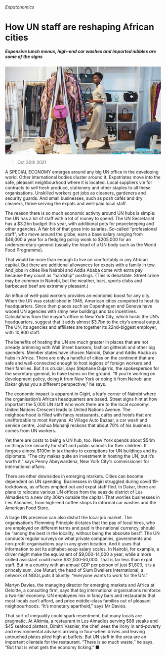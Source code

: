 ###### Expatonomics

# How UN staff are reshaping African cities 

##### Expensive lunch menus, high-end car washes and imported nibbles are some of the signs 

![image](images/20211030_MAP003_0.jpg) 

> Oct 30th 2021 

A SPECIAL ECONOMY emerges around any big UN office in the developing world. Other international bodies cluster around it. Expatriates move into the safe, pleasant neighbourhood where it is located. Local suppliers vie for contracts to sell fresh produce, stationery and other staples to all these organisations. Unskilled workers get jobs as cleaners, gardeners and security guards. And small businesses, such as posh cafés and dry cleaners, thrive serving the expats and well-paid local staff.

The reason there is so much economic activity around UN hubs is simple: the UN has a lot of staff with a lot of money to spend. The UN Secretariat has a $3.2bn budget this year, with additional pots for peacekeeping and other agencies. A fair bit of that goes into salaries. So-called “professional staff”, who move around the globe, earn a base salary ranging from $46,000 a year for a fledgling policy wonk to $205,000 for an undersecretary-general (usually the head of a UN body such as the World Food Programme).


That would be more than enough to live on comfortably in any African capital. But there are additional allowances for expats with a family in tow. And jobs in cities like Nairobi and Addis Ababa come with extra pay because they count as “hardship” postings. (This is debatable. Street crime may be common in Nairobi, but the weather, bars, sports clubs and barbecued beef are extremely pleasant.)

An influx of well-paid workers provides an economic boost for any city. When the UN was established in 1945, American cities competed to host its headquarters. Since then places such as Copenhagen and Geneva have wooed UN agencies with shiny new buildings and tax incentives. Calculations from the mayor’s office in New York City, which hosts the UN’s headquarters, suggest that it adds almost $3.7bn to the city’s annual output. The UN, its agencies and affiliates are together its 22nd-biggest employer, with 10,900 staff.

The benefits of hosting the UN are much greater in places that are not already brimming with Wall Street bankers, fashion glitterati and other big spenders. Member states have chosen Nairobi, Dakar and Addis Ababa as hubs in Africa. There are only a handful of cities on the continent that are safe and well-connected enough to host legions of foreign workers and their families. But it is crucial, says Stéphane Dujarric, the spokesperson for the secretary-general, to have teams on the ground. “If you’re working on development policy, doing it from New York or doing it from Nairobi and Dakar gives you a different perspective,” he says.

The economic impact is apparent in Gigiri, a leafy corner of Nairobi where the organisation’s African headquarters are based. Street signs hint at how important the 5,000 UN staff who work there are to the local economy: United Nations Crescent leads to United Nations Avenue. The neighbourhood is filled with fancy restaurants, cafés and hotels that are unaffordable to most Kenyans. At Village Auto Bazaar, a car wash and service centre, Joshua Muhanji reckons that about 70% of his business comes from UN workers.

Yet there are costs to being a UN hub, too. New York spends about $54m on things like security for staff and public schools for their children. It forgoes almost $100m in tax thanks to exemptions for UN buildings and its diplomats. “The city makes quite an investment in hosting the UN, but it’s worth it,” says Penny Abeywardena, New York City's commissioner for international affairs.

There are other downsides in emerging markets. Cities can become dependent on UN spending. Businesses in Gigiri struggled during covid 19-lockdowns, as offices emptied out and expat staff fled. In Dakar, there are plans to relocate various UN offices from the seaside district of Les Almadies to a new city 30km outside the capital. That worries businesses in Les Almadies, from high-end coffee shops to informal car washes and the American Food Store.

A large UN presence can also distort the local job market. The organisation’s Flemming Principle dictates that the pay of local hires, who are employed on different terms and paid in the national currency, should be “among the best in the locality, without being the absolute best”. The UN conducts regular surveys on what private companies, governments and non-profit organisations pay in any given location. And it uses that information to set its alphabet-soup salary scales. In Nairobi, for example, a driver might make the equivalent of $9,000-14,000 a year, while a more skilled assistant could make $32,000-50,000. That is far less than expat staff. But in a country with an annual GDP per person of just $1,800, it is a princely sum. Joe Muturi, the head of Slum Dwellers International, a network of NGOs,puts it bluntly: “everyone wants to work for the UN.”

Martyn Davies, the managing director for emerging markets and Africa at Deloitte, a consulting firm, says that big international organisations reinforce a two-tier economy. UN employees mix in fancy bars and restaurants that most locals can’t afford, and price middle-class families out of pleasant neighbourhoods. “It’s monetary apartheid,” says Mr Davies.

That sort of inequality could spark resentment, but many locals are pragmatic. At Alkimia, a restaurant in Les Almadies serving $88 steaks and $45 seafood platters, Dimitri Vasnier, the chef, sees the irony in anti-poverty and environmental advisers arriving in four-wheel drives and leaving untouched plates piled high at buffets. But UN staff in the area are an important clientele for the restaurant. “There is so much waste,” he says. “But that is what gets the economy ticking.” ■

